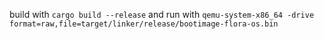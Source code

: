build with `cargo build --release`
and run with `qemu-system-x86_64 -drive format=raw,file=target/linker/release/bootimage-flora-os.bin`
